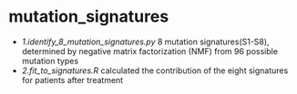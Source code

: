# mutation_signatures
- *1.identify_8_mutation_signatures.py*  8 mutation signatures(S1-S8), determined by negative matrix factorization (NMF) from 96 possible mutation types
- *2.fit_to_signatures.R*   calculated the contribution of the eight signatures for patients after treatment
